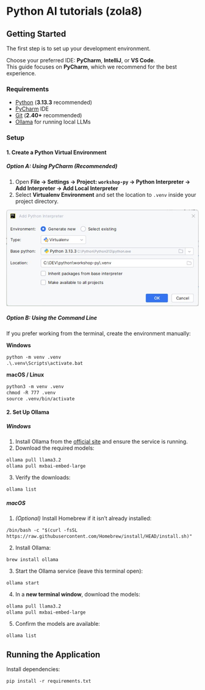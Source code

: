 # Python AI tutorials (zola8)

## Getting Started

The first step is to set up your development environment.

Choose your preferred IDE: **PyCharm**, **IntelliJ**, or **VS Code**.  
This guide focuses on **PyCharm**, which we recommend for the best experience.


### Requirements

- [Python][python] (**3.13.3** recommended)  
- [PyCharm][pycharm] IDE  
- [Git][git] (**2.40+** recommended)  
- [Ollama][ollama] for running local LLMs  

[python]: https://www.python.org/downloads/  
[pycharm]: https://www.jetbrains.com/pycharm/  
[git]: https://git-scm.com/downloads  
[ollama]: https://ollama.com/download  

### Setup

#### 1. Create a Python Virtual Environment

##### Option A: Using PyCharm (Recommended)

1. Open **File → Settings → Project: `workshop-py` → Python Interpreter → Add Interpreter → Add Local Interpreter**  
2. Select **Virtualenv Environment** and set the location to `.venv` inside your project directory.

![PyCharm Virtual Environment Setup](docs/images/readme01.jpg)

##### Option B: Using the Command Line

If you prefer working from the terminal, create the environment manually:

**Windows**
```shell
python -m venv .venv
.\.venv\Scripts\activate.bat
```

**macOS / Linux**
```shell
python3 -m venv .venv
chmod -R 777 .venv
source .venv/bin/activate
```

#### 2. Set Up Ollama

##### Windows

1. Install Ollama from the [official site][ollama] and ensure the service is running.  
2. Download the required models:
```shell
ollama pull llama3.2
ollama pull mxbai-embed-large
```
3. Verify the downloads:
```shell
ollama list
```

##### macOS

1. *(Optional)* Install Homebrew if it isn’t already installed:
```shell
/bin/bash -c "$(curl -fsSL https://raw.githubusercontent.com/Homebrew/install/HEAD/install.sh)"
```
2. Install Ollama:
```shell
brew install ollama
```
3. Start the Ollama service (leave this terminal open):
```shell
ollama start
```
4. In a **new terminal window**, download the models:
```shell
ollama pull llama3.2
ollama pull mxbai-embed-large
```
5. Confirm the models are available:
```shell
ollama list
```

## Running the Application

Install dependencies:
```shell
pip install -r requirements.txt
```
